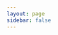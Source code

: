 ```yaml
---
layout: page
sidebar: false
---
```


<script setup lang="ts">
import { ref, onMounted, watch, onBeforeUnmount } from 'vue';
import { useData } from 'vitepress';

const apiSpec = ref(null);
const demoBaseUrl = "https://demo.homebox.software/api";

// Fetch and patch the spec on mount
onMounted(async () => {
  try {
    const res = await fetch('https://cdn.jsdelivr.net/gh/sysadminsmedia/homebox@main/docs/docs/api/openapi-2.0.json');
    const spec = await res.json();
    // Override the host and basePath
    spec.host = "demo.homebox.software";
    spec.basePath = "/api";
    apiSpec.value = spec;
  } catch (error) {
    console.error("Error fetching the OpenAPI spec:", error);
  }
});

// For navigation refresh
const componentKey = ref(0);
const handleHashChange = () => {
  componentKey.value++;
};

onMounted(() => {
  window.addEventListener('hashchange', handleHashChange);
});
onBeforeUnmount(() => {
  window.removeEventListener('hashchange', handleHashChange);
});

// Handle theme changes to re-render the component
const { isDark } = useData();
const theme = ref(isDark.value ? 'dark' : 'light');
watch(isDark, (newVal) => {
  theme.value = newVal ? 'dark' : 'light';
  componentKey.value++;
});

// Append Stoplight Elements script and stylesheet
const elementScript = document.createElement('script');
elementScript.src = 'https://unpkg.com/@stoplight/elements/web-components.min.js';
document.head.appendChild(elementScript);

const elementStyle = document.createElement('link');
elementStyle.rel = 'stylesheet';
elementStyle.href = 'https://unpkg.com/@stoplight/elements/styles.min.css';
document.head.appendChild(elementStyle);
</script>

<client-only>
  <!-- Render only after the spec is loaded -->
  <elements-api
    v-if="apiSpec"
    :key="componentKey"
    :apiDescription="apiSpec"
    router="hash"
    layout="responsive"
    hideSchemas="true"
    :data-theme="theme"
    tryItBaseUrl="https://demo.homebox.software/api"
  />
</client-only>
